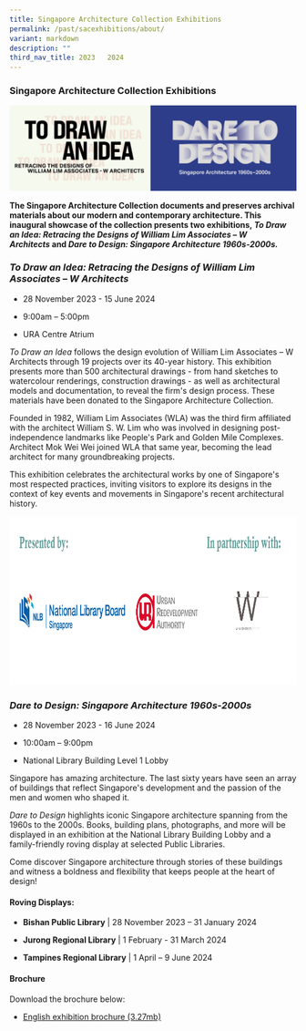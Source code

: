 ```yaml
---
title: Singapore Architecture Collection Exhibitions
permalink: /past/sacexhibitions/about/
variant: markdown
description: ""
third_nav_title: 2023   2024
---
```

### **Singapore Architecture Collection Exhibitions**

[](https://github.com/isomerpages/nlb-exhibitions/blob/d877b01cc95cbee77c88cb40c4d8abe2e24a31be/_sac-exhibitions/SAC%20Exhibitions/About.md#singapore-architecture-collection-exhibitions-)

[![A title card labelled: SAC exhibitions.](https://github.com/isomerpages/nlb-exhibitions/raw/d877b01cc95cbee77c88cb40c4d8abe2e24a31be/images/event-images/Sacexhibitions/banner_exh_Nov.png)](https://github.com/isomerpages/nlb-exhibitions/blob/d877b01cc95cbee77c88cb40c4d8abe2e24a31be/images/event-images/Sacexhibitions/banner_exh_Nov.png)


**The Singapore Architecture Collection documents and preserves archival materials about our modern and contemporary architecture. This inaugural showcase of the collection presents two exhibitions,&nbsp;_To Draw an Idea: Retracing the Designs of William Lim Associates – W Architects_&nbsp;and&nbsp;_Dare to Design: Singapore Architecture 1960s-2000s._**


### **_To Draw an Idea: Retracing the Designs of William Lim Associates – W Architects_**

[](https://github.com/isomerpages/nlb-exhibitions/blob/d877b01cc95cbee77c88cb40c4d8abe2e24a31be/_sac-exhibitions/SAC%20Exhibitions/About.md#to-draw-an-idea-retracing-the-designs-of-william-lim-associates--w-architects)

*   28 November 2023 - 15 June 2024
    
*   9:00am – 5:00pm
    
*   URA Centre Atrium
    


_To Draw an Idea_&nbsp;follows the design evolution of William Lim Associates – W Architects through 19 projects over its 40-year history. This exhibition presents more than 500 architectural drawings - from hand sketches to watercolour renderings, construction drawings - as well as architectural models and documentation, to reveal the firm's design process. These materials have been donated to the Singapore Architecture Collection.

Founded in 1982, William Lim Associates (WLA) was the third firm affiliated with the architect William S. W. Lim who was involved in designing post-independence landmarks like People's Park and Golden Mile Complexes. Architect Mok Wei Wei joined WLA that same year, becoming the lead architect for many groundbreaking projects.

This exhibition celebrates the architectural works by one of Singapore's most respected practices, inviting visitors to explore its designs in the context of key events and movements in Singapore's recent architectural history.

<img alt="A banner with logos. Presented by: National Library of Singapore and URA. In partnership with: W Architects." src="/images/event-images/Sacexhibitions/partners_sac_exh.png" width="1000" height="296" sizes="(max-width: 400px) 40vw, 100vw">
    

### **_Dare to Design: Singapore Architecture 1960s-2000s_**

[](https://github.com/isomerpages/nlb-exhibitions/blob/d877b01cc95cbee77c88cb40c4d8abe2e24a31be/_sac-exhibitions/SAC%20Exhibitions/About.md#dare-to-design-singapore-architecture-1960s-2000s)

*   28 November 2023 - 16 June 2024
    
*   10:00am – 9:00pm
    
*   National Library Building Level 1 Lobby
    

Singapore has amazing architecture. The last sixty years have seen an array of buildings that reflect Singapore's development and the passion of the men and women who shaped it.

_Dare to Design_&nbsp;highlights iconic Singapore architecture spanning from the 1960s to the 2000s. Books, building plans, photographs, and more will be displayed in an exhibition at the National Library Building Lobby and a family-friendly roving display at selected Public Libraries.

Come discover Singapore architecture through stories of these buildings and witness a boldness and flexibility that keeps people at the heart of design!

#### **Roving Displays:**

[](https://github.com/isomerpages/nlb-exhibitions/blob/d877b01cc95cbee77c88cb40c4d8abe2e24a31be/_sac-exhibitions/SAC%20Exhibitions/About.md#roving-displays)

*   **Bishan Public Library**&nbsp;| 28 November 2023 – 31 January 2024
    
*   **Jurong Regional Library**&nbsp;| 1 February - 31 March 2024
    
*   **Tampines Regional Library**&nbsp;| 1 April – 9 June 2024
    

#### Brochure

[](https://github.com/isomerpages/nlb-exhibitions/blob/d877b01cc95cbee77c88cb40c4d8abe2e24a31be/_sac-exhibitions/SAC%20Exhibitions/About.md#brochure)

Download the brochure below:

*   [English exhibition brochure (3.27mb)](https://github.com/isomerpages/nlb-exhibitions/blob/d877b01cc95cbee77c88cb40c4d8abe2e24a31be/files/Sacexhibitions/exhibition_brochure.pdf)